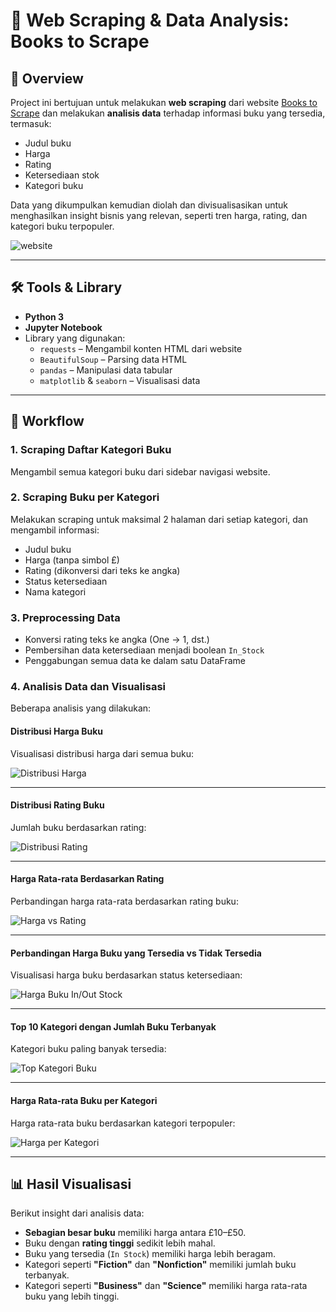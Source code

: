 # 📘 Web Scraping & Data Analysis: Books to Scrape

## 📌 Overview

Project ini bertujuan untuk melakukan **web scraping** dari website [Books to Scrape](http://books.toscrape.com) dan melakukan **analisis data** terhadap informasi buku yang tersedia, termasuk:

- Judul buku
- Harga
- Rating
- Ketersediaan stok
- Kategori buku

Data yang dikumpulkan kemudian diolah dan divisualisasikan untuk menghasilkan insight bisnis yang relevan, seperti tren harga, rating, dan kategori buku terpopuler.

![website](images/0_1.png)

---

## 🛠️ Tools & Library

- **Python 3**
- **Jupyter Notebook**
- Library yang digunakan:
  - `requests` – Mengambil konten HTML dari website
  - `BeautifulSoup` – Parsing data HTML
  - `pandas` – Manipulasi data tabular
  - `matplotlib` & `seaborn` – Visualisasi data

---

## 🔄 Workflow

### 1. **Scraping Daftar Kategori Buku**
Mengambil semua kategori buku dari sidebar navigasi website.

### 2. **Scraping Buku per Kategori**
Melakukan scraping untuk maksimal 2 halaman dari setiap kategori, dan mengambil informasi:
- Judul buku
- Harga (tanpa simbol £)
- Rating (dikonversi dari teks ke angka)
- Status ketersediaan
- Nama kategori

### 3. **Preprocessing Data**
- Konversi rating teks ke angka (One → 1, dst.)
- Pembersihan data ketersediaan menjadi boolean `In_Stock`
- Penggabungan semua data ke dalam satu DataFrame

### 4. **Analisis Data dan Visualisasi**
Beberapa analisis yang dilakukan:
#### Distribusi Harga Buku
Visualisasi distribusi harga dari semua buku:

![Distribusi Harga](images/1.png)

---

#### Distribusi Rating Buku
Jumlah buku berdasarkan rating:

![Distribusi Rating](images/2.png)

---

#### Harga Rata-rata Berdasarkan Rating
Perbandingan harga rata-rata berdasarkan rating buku:

![Harga vs Rating](images/3.png)

---

#### Perbandingan Harga Buku yang Tersedia vs Tidak Tersedia
Visualisasi harga buku berdasarkan status ketersediaan:

![Harga Buku In/Out Stock](images/4.png)

---

#### Top 10 Kategori dengan Jumlah Buku Terbanyak
Kategori buku paling banyak tersedia:

![Top Kategori Buku](images/5.png)

---

#### Harga Rata-rata Buku per Kategori
Harga rata-rata buku berdasarkan kategori terpopuler:

![Harga per Kategori](images/6.png)

---

## 📊 Hasil Visualisasi

Berikut insight dari analisis data:

- **Sebagian besar buku** memiliki harga antara £10–£50.
- Buku dengan **rating tinggi** sedikit lebih mahal.
- Buku yang tersedia (`In Stock`) memiliki harga lebih beragam.
- Kategori seperti **"Fiction"** dan **"Nonfiction"** memiliki jumlah buku terbanyak.
- Kategori seperti **"Business"** dan **"Science"** memiliki harga rata-rata buku yang lebih tinggi.
